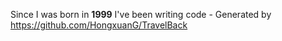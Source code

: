 Since I was born in **1999** I've been writing code - Generated by https://github.com/HongxuanG/TravelBack
